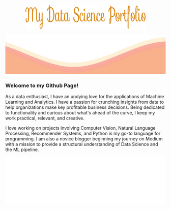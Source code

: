 <p align="center">
<img src="https://github.com/siddh30/siddh30/blob/main/My%20Data%20Science%20Portfolio.png" width="75%" height="75">
</p>	
<img src="https://github.com/siddh30/siddh30/blob/main/waves.svg" width="100%" height="125">

### Welcome to my Github Page!
As a data enthusiast, I have an undying love for the applications of Machine Learning and Analytics. I have a passion for crunching insights from data to help organizations make key profitable business decisions. Being dedicated to functionality and curious about what's ahead of the curve, I keep my work practical, relevant, and creative.

I love working on projects involving Computer Vision, Natural Language Processing, Recommender Systems, and Python is my go-to language for programming. I am also a novice blogger beginning my journey on Medium with a mission to provide a structural understanding of Data Science and the ML pipeline.

<img src="https://github.com/siddh30/siddh30/blob/main/tags.svg">
